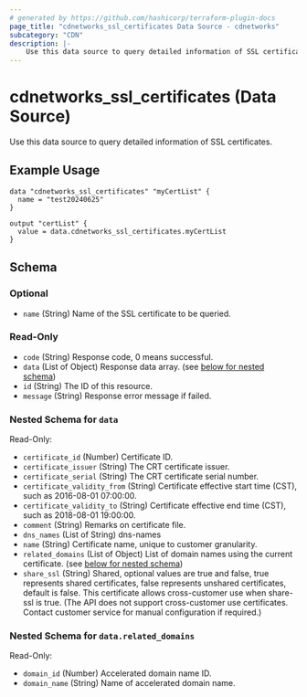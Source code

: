 ```yaml
---
# generated by https://github.com/hashicorp/terraform-plugin-docs
page_title: "cdnetworks_ssl_certificates Data Source - cdnetworks"
subcategory: "CDN"
description: |-
    Use this data source to query detailed information of SSL certificates.
---
```


# cdnetworks_ssl_certificates (Data Source)

Use this data source to query detailed information of SSL certificates.

## Example Usage

```hcl
data "cdnetworks_ssl_certificates" "myCertList" {
  name = "test20240625"
}

output "certList" {
  value = data.cdnetworks_ssl_certificates.myCertList
}
```

<!-- schema generated by tfplugindocs -->
## Schema

### Optional

- `name` (String) Name of the SSL certificate to be queried.

### Read-Only

- `code` (String) Response code, 0 means successful.
- `data` (List of Object) Response data array. (see [below for nested schema](#nestedatt--data))
- `id` (String) The ID of this resource.
- `message` (String) Response error message if failed.

<a id="nestedatt--data"></a>
### Nested Schema for `data`

Read-Only:

- `certificate_id` (Number) Certificate ID.
- `certificate_issuer` (String) The CRT certificate issuer.
- `certificate_serial` (String) The CRT certificate serial number.
- `certificate_validity_from` (String) Certificate effective start time (CST), such as 2016-08-01 07:00:00.
- `certificate_validity_to` (String) Certificate effective end time (CST), such as 2018-08-01 19:00:00.
- `comment` (String) Remarks on certificate file.
- `dns_names` (List of String) dns-names
- `name` (String) Certificate name, unique to customer granularity.
- `related_domains` (List of Object) List of domain names using the current certificate. (see [below for nested schema](#nestedobjatt--data--related_domains))
- `share_ssl` (String) Shared, optional values are true and false, true represents shared certificates, false represents unshared certificates, default is false. This certificate allows cross-customer use when share-ssl is true. (The API does not support cross-customer use certificates. Contact customer service for manual configuration if required.)

<a id="nestedobjatt--data--related_domains"></a>
### Nested Schema for `data.related_domains`

Read-Only:

- `domain_id` (Number) Accelerated domain name ID.
- `domain_name` (String) Name of accelerated domain name.
